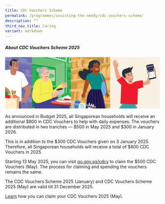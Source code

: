 ```yaml
---
title: CDC Vouchers Scheme
permalink: /programmes/assisting-the-needy/cdc-vouchers-scheme/
description: ""
third_nav_title: Caring
variant: markdown
---
```

##### About CDC Vouchers Scheme 2025
         
![](/images/Programmes/Uplifting%20The%20Community/Landing_page_banner_3.png)

As announced in Budget 2025, all Singaporean households will receive an additional $800 in CDC Vouchers to help with daily expenses. The vouchers are distributed in two tranches — $500 in May 2025 and $300 in January 2026.

This is in addition to the $300 CDC Vouchers given on 3 January 2025. Therefore, all Singaporean households will receive a total of $800 CDC Vouchers in 2025.

Starting 13 May 2025, you can visit [go.gov.sg/cdcv](https://go.gov.sg/cdcv "https://go.gov.sg/cdcv") to claim the $500 CDC Vouchers (May). The process for claiming and spending the vouchers remains the same.

The CDC Vouchers Scheme 2025 (January) and CDC Vouchers Scheme 2025 (May) are valid till 31 December 2025.

[Learn](https://vouchers.cdc.gov.sg/residents/info/ "https://vouchers.cdc.gov.sg/residents/info/") how you can claim your CDC Vouchers 2025 (May).
